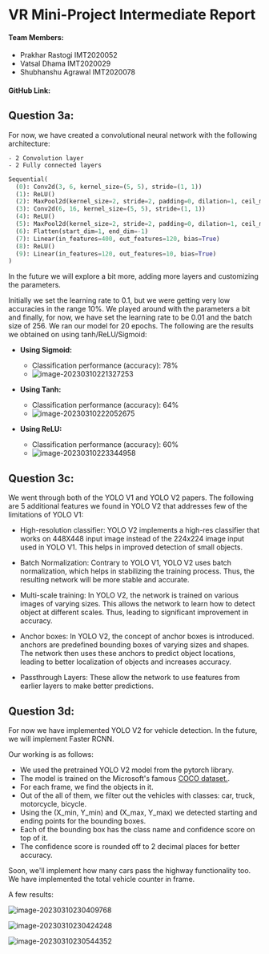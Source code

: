 # VR Mini-Project Intermediate Report

#### Team Members: 

- Prakhar Rastogi IMT2020052
- Vatsal Dhama IMT2020029
- Shubhanshu Agrawal IMT2020078

#### GitHub Link: 

## Question 3a:

For now, we have created a convolutional neural network with the following architecture:

	- 2 Convolution layer
	- 2 Fully connected layers

```python
Sequential(
  (0): Conv2d(3, 6, kernel_size=(5, 5), stride=(1, 1))
  (1): ReLU()
  (2): MaxPool2d(kernel_size=2, stride=2, padding=0, dilation=1, ceil_mode=False)
  (3): Conv2d(6, 16, kernel_size=(5, 5), stride=(1, 1))
  (4): ReLU()
  (5): MaxPool2d(kernel_size=2, stride=2, padding=0, dilation=1, ceil_mode=False)
  (6): Flatten(start_dim=1, end_dim=-1)
  (7): Linear(in_features=400, out_features=120, bias=True)
  (8): ReLU()
  (9): Linear(in_features=120, out_features=10, bias=True)
)
```



In the future we will explore a bit more, adding more layers and customizing the parameters.

Initially we set the learning rate to 0.1, but we were getting very low accuracies in the range 10%. We played around with the parameters a bit and finally, for now, we have set the learning rate to be 0.01 and the batch size of 256. We ran our model for 20 epochs. The following are the results we obtained on using tanh/ReLU/Sigmoid:

- **Using Sigmoid:**
  - Classification performance (accuracy): 78%
  - ![image-20230310221327253](C:\Users\rprak\AppData\Roaming\Typora\typora-user-images\image-20230310221327253.png)

- **Using Tanh:**
  - Classification performance (accuracy):  64%
  - ![image-20230310222052675](C:\Users\rprak\AppData\Roaming\Typora\typora-user-images\image-20230310222052675.png)

- **Using ReLU:**
  - Classification performance (accuracy): 60%
  - ![image-20230310223344958](C:\Users\rprak\AppData\Roaming\Typora\typora-user-images\image-20230310223344958.png)

## Question 3c:

We went through both of the YOLO V1 and YOLO V2 papers. The following are 5 additional features we found in YOLO V2 that addresses few of the limitations of YOLO V1:

- High-resolution classifier: YOLO V2 implements a high-res classifier that works on 448X448 input image instead of the 224x224 image input used in YOLO V1. This helps in improved detection of small objects.

- Batch Normalization: Contrary to YOLO V1, YOLO V2 uses batch normalization, which helps in stabilizing the training process. Thus, the resulting network will be more stable and accurate.

- Multi-scale training: In YOLO V2, the network is trained on various images of varying sizes. This allows the network to learn how to detect object at different scales. Thus, leading to significant improvement in accuracy.

- Anchor boxes: In YOLO V2, the concept of anchor boxes is introduced. anchors are predefined bounding boxes of varying sizes and shapes. The network then uses these anchors to predict object locations, leading to better localization of objects and increases accuracy.

- Passthrough Layers:  These allow the network to use features from earlier layers to make better predictions.

  

## Question 3d:

For now we have implemented YOLO V2 for vehicle detection. In the future, we will implement Faster RCNN. 

Our working is as follows:

- We used the pretrained YOLO V2 model from the pytorch library.
- The model is trained on the Microsoft's famous [COCO dataset.](https://cocodataset.org/#download).
- For each frame, we find the objects in it. 
- Out of the all of them, we filter out the vehicles with classes: car, truck, motorcycle, bicycle.
- Using the (X_min, Y_min) and (X_max, Y_max)  we detected starting and ending points for the bounding boxes. 
- Each of the bounding box has the class name and confidence score on top of it.
- The confidence score is rounded off to 2 decimal places for better accuracy.

Soon, we'll implement how many cars pass the highway functionality too. We have implemented the total vehicle counter in frame.

A few results:



![image-20230310230409768](C:\Users\rprak\AppData\Roaming\Typora\typora-user-images\image-20230310230409768.png)

![image-20230310230424248](C:\Users\rprak\AppData\Roaming\Typora\typora-user-images\image-20230310230424248.png)

![image-20230310230544352](C:\Users\rprak\AppData\Roaming\Typora\typora-user-images\image-20230310230544352.png)